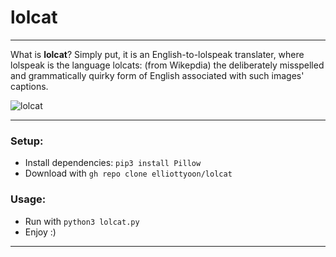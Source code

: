 # lolcat
---

What is **lolcat**? Simply put, it is an English-to-lolspeak translater, where lolspeak is the language lolcats: (from Wikepdia) the deliberately misspelled and grammatically quirky form of English associated with such images' captions.

![lolcat](https://upload.wikimedia.org/wikipedia/commons/4/4c/Lolcat.jpg)

---
### Setup:
* Install dependencies: `pip3 install Pillow`
* Download with `gh repo clone elliottyoon/lolcat`
### Usage:
* Run with `python3 lolcat.py`
* Enjoy :)
---
